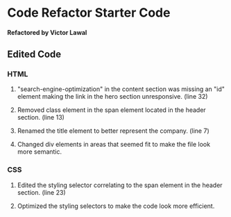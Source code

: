 # Code Refactor Starter Code



#### Refactored by Victor Lawal

## Edited Code

### HTML

1. "search-engine-optimization" in the content section was missing an "id" element making the link in the hero section unresponsive. (line 32)

2. Removed class element in the span element located in the header section. (line 13)

3. Renamed the title element to better represent the company. (line 7)

4. Changed div elements in areas that seemed fit to make the file look more semantic.  

### CSS

1. Edited the styling selector correlating to the span element in the header section. (line 23)

2. Optimized the styling selectors to make the code look more efficient.